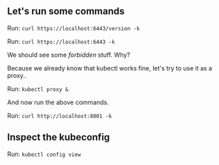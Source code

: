 ## Let's run some commands

Run: `curl https://localhost:6443/version -k`

Run: `curl https://localhost:6443 -k`

We should see some _forbidden_ stuff. Why?

Because we already know that kubectl works fine, let's try to use it as a proxy..

Run: `kubectl proxy &`

And now run the above commands.

Run: `curl http://localhost:8001 -k`

## Inspect the kubeconfig

Run: `kubectl config view`